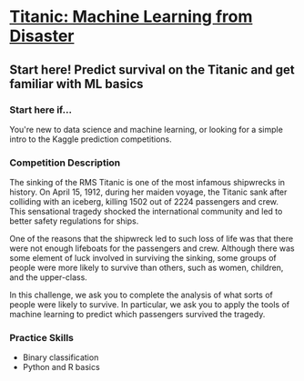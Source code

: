 # [Titanic: Machine Learning from Disaster](https://www.kaggle.com/c/titanic)
## Start here! Predict survival on the Titanic and get familiar with ML basics

### Start here if...

You're new to data science and machine learning, or looking for a simple intro to the Kaggle prediction competitions.

### Competition Description

The sinking of the RMS Titanic is one of the most infamous shipwrecks in history.  On April 15, 1912, during her maiden voyage, the Titanic sank after colliding with an iceberg, killing 1502 out of 2224 passengers and crew. This sensational tragedy shocked the international community and led to better safety regulations for ships.

One of the reasons that the shipwreck led to such loss of life was that there were not enough lifeboats for the passengers and crew. Although there was some element of luck involved in surviving the sinking, some groups of people were more likely to survive than others, such as women, children, and the upper-class.

In this challenge, we ask you to complete the analysis of what sorts of people were likely to survive. In particular, we ask you to apply the tools of machine learning to predict which passengers survived the tragedy.

### Practice Skills

* Binary classification
* Python and R basics